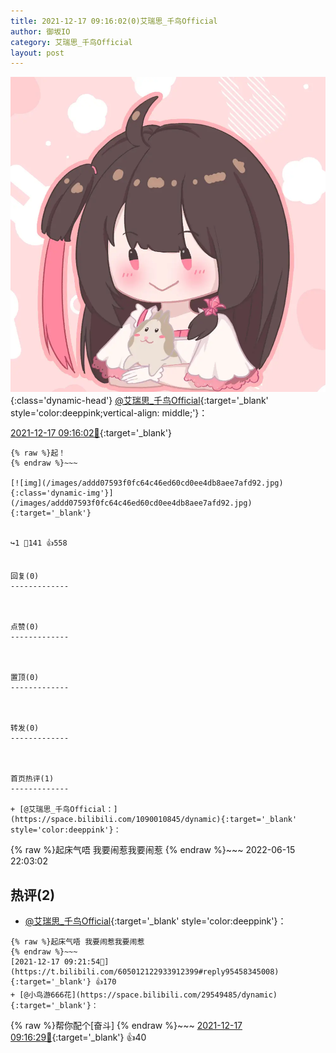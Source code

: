 ```yaml
---
title: 2021-12-17 09:16:02(0)艾瑞思_千鸟Official
author: 御坂IO
category: 艾瑞思_千鸟Official
layout: post
---
```


![img](/images/7e08840c56f251de28bdf766b647bd5fe9a5d50a.jpg){:class='dynamic-head'}
[@艾瑞思_千鸟Official](https://space.bilibili.com/1090010845/dynamic){:target='_blank' style='color:deeppink;vertical-align: middle;'}：

[2021-12-17 09:16:02🔗](https://t.bilibili.com/605012122933912399){:target='_blank'}

~~~
{% raw %}起！
{% endraw %}~~~

[![img](/images/addd07593f0fc64c46ed60cd0ee4db8aee7afd92.jpg){:class='dynamic-img'}](/images/addd07593f0fc64c46ed60cd0ee4db8aee7afd92.jpg){:target='_blank'}


↪️1 💬141 👍558


回复(0)
-------------



点赞(0)
-------------



置顶(0)
-------------



转发(0)
-------------



首页热评(1)
-------------

+ [@艾瑞思_千鸟Official：](https://space.bilibili.com/1090010845/dynamic){:target='_blank' style='color:deeppink'}：
~~~
{% raw %}起床气唔 我要闹惹我要闹惹
{% endraw %}~~~
2022-06-15 22:03:02


热评(2)
-------------

+ [@艾瑞思_千鸟Official](https://space.bilibili.com/1090010845/dynamic){:target='_blank' style='color:deeppink'}：
~~~
{% raw %}起床气唔 我要闹惹我要闹惹
{% endraw %}~~~
[2021-12-17 09:21:54🔗](https://t.bilibili.com/605012122933912399#reply95458345008){:target='_blank'} 👍170
+ [@小鸟游666花](https://space.bilibili.com/29549485/dynamic){:target='_blank'}：
~~~
{% raw %}帮你配个[奋斗]
{% endraw %}~~~
[2021-12-17 09:16:29🔗](https://t.bilibili.com/605012122933912399#reply95458012768){:target='_blank'} 👍40


